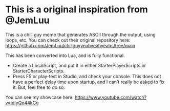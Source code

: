 # This is a original inspiration from @JemLuu

This is a chill guy meme that generates ASCII through the output, using loops, etc.
You can check out their original repository here: https://github.com/JemLuu/chillguyyeahyeahyeahs/tree/main

This has been converted into Lua, and is fully functional.

- Create a LocalScript, and put it in either StarterPlayerScripts or StarterCharacterScripts.
- Press F5 or play-test in Studio, and check your console. This does not have a perfect delay time upon startup, and I can't really be asked to fix it. But, feel free to do so.

You can see my showcase here:
https://www.youtube.com/watch?v=idIyQn44kCg
